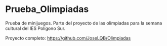 # Prueba_Olimpiadas
Prueba de minijuegos. Parte del proyecto de las olimpiadas para la semana cultural del IES Polígono Sur.

Proyecto completo: https://github.com/JoseLQB/Olimpiadas
